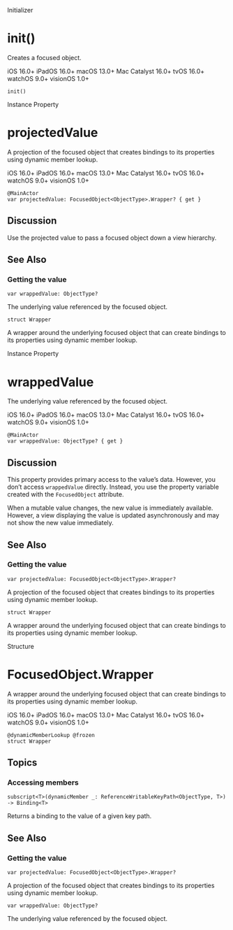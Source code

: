 Initializer

# init()

Creates a focused object.

iOS 16.0+  iPadOS 16.0+  macOS 13.0+  Mac Catalyst 16.0+  tvOS 16.0+  watchOS
9.0+  visionOS 1.0+

    
    
    init()

Instance Property

# projectedValue

A projection of the focused object that creates bindings to its properties
using dynamic member lookup.

iOS 16.0+  iPadOS 16.0+  macOS 13.0+  Mac Catalyst 16.0+  tvOS 16.0+  watchOS
9.0+  visionOS 1.0+

    
    
    @MainActor
    var projectedValue: FocusedObject<ObjectType>.Wrapper? { get }

## Discussion

Use the projected value to pass a focused object down a view hierarchy.

## See Also

### Getting the value

`var wrappedValue: ObjectType?`

The underlying value referenced by the focused object.

`struct Wrapper`

A wrapper around the underlying focused object that can create bindings to its
properties using dynamic member lookup.

Instance Property

# wrappedValue

The underlying value referenced by the focused object.

iOS 16.0+  iPadOS 16.0+  macOS 13.0+  Mac Catalyst 16.0+  tvOS 16.0+  watchOS
9.0+  visionOS 1.0+

    
    
    @MainActor
    var wrappedValue: ObjectType? { get }

## Discussion

This property provides primary access to the value’s data. However, you don’t
access `wrappedValue` directly. Instead, you use the property variable created
with the `FocusedObject` attribute.

When a mutable value changes, the new value is immediately available. However,
a view displaying the value is updated asynchronously and may not show the new
value immediately.

## See Also

### Getting the value

`var projectedValue: FocusedObject<ObjectType>.Wrapper?`

A projection of the focused object that creates bindings to its properties
using dynamic member lookup.

`struct Wrapper`

A wrapper around the underlying focused object that can create bindings to its
properties using dynamic member lookup.

Structure

# FocusedObject.Wrapper

A wrapper around the underlying focused object that can create bindings to its
properties using dynamic member lookup.

iOS 16.0+  iPadOS 16.0+  macOS 13.0+  Mac Catalyst 16.0+  tvOS 16.0+  watchOS
9.0+  visionOS 1.0+

    
    
    @dynamicMemberLookup @frozen
    struct Wrapper

## Topics

### Accessing members

`subscript<T>(dynamicMember _: ReferenceWritableKeyPath<ObjectType, T>) ->
Binding<T>`

Returns a binding to the value of a given key path.

## See Also

### Getting the value

`var projectedValue: FocusedObject<ObjectType>.Wrapper?`

A projection of the focused object that creates bindings to its properties
using dynamic member lookup.

`var wrappedValue: ObjectType?`

The underlying value referenced by the focused object.

